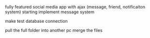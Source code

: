 fully featured social media app with ajax (message, friend, notificaiton system)
starting implement message system

make test database connection

pull the full folder into another pc
merge the files
